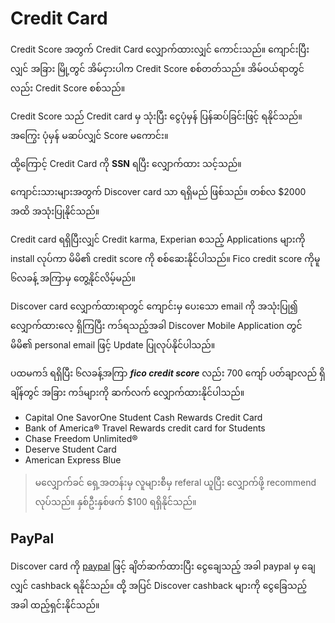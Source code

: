 # Credit Card

Credit Score အတွက် Credit Card လျှောက်ထားလျှင် ကောင်းသည်။​ ကျောင်းပြီးလျှင် အခြား မြို့တွင် အိမ်ငှားပါက Credit Score စစ်တတ်သည်။ အိမ်ဝယ်ရာတွင်လည်း Credit Score စစ်သည်။

Credit Score သည် Credit card မှ သုံးပြီး ငွေပုံမှန် ပြန်ဆပ်ခြင်းဖြင့် ရနိုင်သည်။ အကြွေး ပုံမှန် မဆပ်လျှင် Score မကောင်း။

ထို့ကြောင့် Credit Card ကို **SSN** ရပြီး လျှောက်ထား သင့်သည်။

ကျောင်းသားများအတွက် Discover card သာ ရရှိမည် ဖြစ်သည်။ တစ်လ $2000 အထိ အသုံးပြုနိုင်သည်။

Credit card ရရှိပြီးလျှင် Credit karma, Experian စသည့် Applications များကို install လုပ်ကာ မိမိ၏ credit score ကို စစ်ဆေးနိုင်ပါသည်။ Fico credit score ကိုမူ ၆လခန့် အကြာမှ တွေ့နိုင်လိမ့်မည်။

Discover card လျှောက်ထားရာတွင် ကျောင်းမှ ပေးသော email ကို အသုံးပြု၍ လျှောက်ထားလေ့ ရှိကြပြီး ကဒ်ရသည့်အခါ Discover Mobile Application တွင် မိမိ၏ personal email ဖြင့် Update ပြုလုပ်နိုင်ပါသည်။

ပထမကဒ် ရရှိပြီး ၆လခန့်အကြာ **_fico credit score_** လည်း 700 ကျော် ပတ်ချာလည် ရှိချိန်တွင် အခြား ကဒ်များကို ဆက်လက် လျှောက်ထားနိုင်ပါသည်။

- Capital One SavorOne Student Cash Rewards Credit Card
- Bank of America® Travel Rewards credit card for Students
- Chase Freedom Unlimited®
- Deserve Student Card
- American Express Blue

> မလျှောက်ခင် ရှေ့အတန်းမှ​ လူများစီမှ referal ယူပြီး လျှောက်ဖို့ recommend လုပ်သည်။ နှစ်ဦးနှစ်ဖက် $100 ရရှိနိုင်သည်။

## PayPal

Discover card ကို [paypal](https://py.pl/1pf9jWs8rYC) ဖြင့် ချိတ်ဆက်ထားပြီး ငွေချေသည့် အခါ paypal မှ ချေလျှင် cashback ရနိုင်သည်။ ထို့ အပြင် Discover cashback များကို ငွေခြေသည့် အခါ ထည့်ရှင်းနိုင်သည်။

